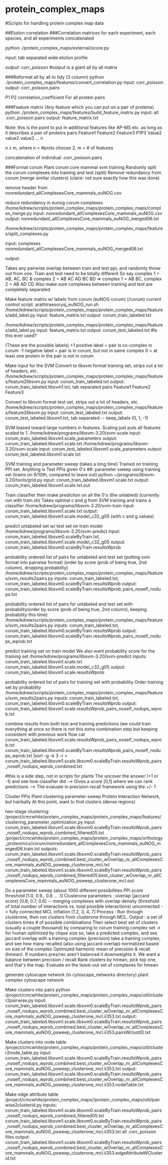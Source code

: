 protein_complex_maps
====================

#Scripts for handling protein complex map data

##Elution correlation
###Correlation matrices
for each experiment, each species, and all experiments concatenated

python ./protein_complex_maps/external/score.py

*input*:
      tab separated wide elution profile

*output*:
      corr_poisson
     #output is a giant all by all matrix

###Reformat all by all to tidy (3 column)
python ./protein_complex_maps/features/convert_correlation.py
input:
      corr_poisson
output:
      corr_poisson.pairs

P1 P2 correlation_coefficient
For all protein pairs

###Feature matrix
(Any feature which you can put on a pair of proteins)
python ./protein_complex_maps/features/build_feature_matrix.py
input:
       all .corr_poisson.pairs
output:
      feature_matrix.txt

Note: this is the point to put in additional features like AP-MS etc. as long as it describes a pair of proteins
pairs Feature1 Feature2 Feature3
P1P3 Value2 value2 value3
...
n

n x m, where n = #prots choose 2, m = # of features

concatenation of individual .corr_poisson.pairs

###Format corum
Plant corum core mammal svm training
Randomly split the corum complexes into training and test (split)
Remove redundancy from corum (merge similar clusters)
(claire: not sure exactly how this was done)

 remove header from nonredundant_allComplexesCore_mammals_euNOG.csv

reduce redundancy in eunog corum complexes
/home/kdrew/scripts/protein_complex_maps/protein_complex_maps/complex_merge.py
input:
      nonredundant_allComplexesCore_mammals_euNOG.csv
output:
     nonredundant_allComplexesCore_mammals_euNOG_merged06.txt

/home/kdrew/scripts/protein_complex_maps/protein_complex_maps/features/split_complexes.py

input: complexes nonredundant_allComplexesCore_mammals_euNOG_merged06.txt

output:

   Takes any pairwise overlap between train and test ppi, and randomly throw out from one. Train and test need to be totally different
   So say complex 1 = AB, AC, BC & complex 2 = AB AC AD BC BD => complex 1 = AB BC, complex 2 = AB AD CD
   Also make sure complexes between training and test are completely separated

Make feature matrix w/ labels from corum (euNOG corum) (/corum) current control script: arathtraesorysj_euNOG_run.sh
/home/kdrew/scripts/protein_complex_maps/protein_complex_maps/features/add_label.py
input:
     feature_matrix.txt
output:
      corum_train_labeled.txt

/home/kdrew/scripts/protein_complex_maps/protein_complex_maps/features/add_label.py
input:
      feature_matrix.txt
output:
      corum_test_labeled.txt  #Is this ever used?

(These are the possible labels)
+1 positive label = pair is co-complex in corum
-1 negative label = pair is in corum, but not in same complex
0 = at least one protein in the pair is not in corum

Make input for the SVM
Convert to libsvm format training set, strips out a lot of headers, etc.
/home/kdrew/scripts/protein_complex_maps/protein_complex_maps/features/feature2libsvm.py
input:
      corum_train_labeled.txt
output:
      corum_train_labeled.libsvm1.txt, tab separated
pairs Feature1 Feature2 Feature3

Convert to libsvm format test set, strips out a lot of headers, etc.
 /home/kdrew/scripts/protein_complex_maps/protein_complex_maps/features/feature2libsvm.py
input:
      corum_test_labeled.txt
output:
      corum_test_labeled.libsvm1.txt, tab separated
-- keep_labels (0, 1, -1)

SVM biased toward large numbers in features. Scaling just puts all features scaled to 1.
/home/kdrew/programs/libsvm-3.20/svm-scale
input:
      corum_train_labeled.libsvm1.scale_parameters
output:
      corum_train_labeled.libsvm1.scale.txt
/home/kdrew/programs/libsvm-3.20/svm-scale
input:
      corum_test_labeled.libsvm1.scale_parameters
output:
      corum_test_labeled.libsvm1.scale.txt

SVM training and parameter sweep
(takes a long time)
Trained on training PPI set. Anything is Test PPis given 0's
##: parameter sweep using training set (trains on 9/10th, compared to leave out)
python ~/programs/libsvm-3.20/tools/grid.py
input:
      corum_train_labeled.libsvm1.scale.txt
output:
      corum_train_labeled.libsvm1.scale.txt.out

Train classifier
then make prediction on all the 0's (the unlabled) (currently run with train.sh)
Takes optimal c and g from SVM training and trains a classifier
/home/kdrew/programs/libsvm-3.20/svm-train
input:
      corum_train_labeled.libsvm1.scale.txt
output:
      corum_train_labeled.libsvm1.scale.model_c32_g05 (with c and g values)

predict unlabeled set w/ test set on train model
/home/kdrew/programs/libsvm-3.20/svm-predict
input:
      corum_train_labeled.libsvm0.scaleByTrain.txt, corum_train_labeled.libsvm1.scale.model_c32_g05
output:
      corum_train_labeled.libsvm0.scaleByTrain.resultsWprob

probability ordered list of pairs for unlabeled and test set (putting svm format into pairwise format) (order by score (prob of being true, 2nd column), dropping probability)
/home/kdrew/scripts/protein_complex_maps/protein_complex_maps/features/svm_results2pairs.py
inputs:
      corum_train_labeled.txt, corum_train_labeled.libsvm0.scaleByTrain.resultsWprob
output:
      corum_train_labeled.libsvm0.scaleByTrain.resultsWprob_pairs_noself_nodups.txt

probability ordered list of pairs for unlabeled and test set with probability(order by score (prob of being true, 2nd column), keeping probability this time)
/home/kdrew/scripts/protein_complex_maps/protein_complex_maps/features/svm_results2pairs.py
inputs:
      corum_train_labeled.txt, corum_train_labeled.libsvm0.scaleByTrain.resultsWprob
output:
      corum_train_labeled.libsvm0.scaleByTrain.resultsWprob_pairs_noself_nodups_wprob.txt

predict training set on train model
We also want probability score for the training set
/home/kdrew/programs/libsvm-3.20/svm-predict
inputs:
      corum_train_labeled.libsvm1.scale.txt
      corum_train_labeled.libsvm1.scale.model_c32_g05
output:
      corum_train_labeled.libsvm1.scale.resultsWprob

probability ordered list of pairs for training set with probability
Order training set by probability
/home/kdrew/scripts/protein_complex_maps/protein_complex_maps/features/svm_results2pairs.py
inputs:
      corum_train_labeled.txt, corum_train_labeled.libsvm0.scaleByTrain.resultsWprob
output:
      corum_train_labeled.libsvm1.scale.resultsWprob_pairs_noself_nodups_wprob.txt

combine results from both test and training predictions (we could train everything at once so there is not this extra combination step but keeping consistent with previous work flow
cat corum_train_labeled.libsvm1.scale.resultsWprob_pairs_noself_nodups_wprob.txt corum_train_labeled.libsvm0.scaleByTrain.resultsWprob_pairs_noself_nodups_wprob.txt |sort -g -k 3 -r > corum_train_labeled.libsvm1.scale.libsvm0.scaleByTrain.resultsWprob_pairs_noself_nodups_wprob_combined.txt

#this is a side step, not in scripts for plants
The uncover the answer (+1 or -1) and see how classifier did
--> Gives a score [0,1] where we can rank predictions
--> The evaluate in precision recall framework using the +/- 1

Cluster PPis
Plant clustering parameter sweep
Protein Interaction Network, but hairbally
At this point, want to find clusters (dense regions)

two-stage clustering:
/project/cmcwhite/protein_complex_maps/protein_complex_maps/features/clustering_parameter_optimization.py
input:
      corum_train_labeled.libsvm1.scale.libsvm0.scaleByTrain.resultsWprob_pairs_noself_nodups_wprob_combined_filtered05.txt
     /project/cmcwhite/protein_complex_maps/protein_complex_maps/orthology_proteomics/corum/nonredundant_allComplexesCore_mammals_euNOG_merged06.train.txt
outputs:
      corum_train_labeled.libsvm1.scale.libsvm0.scaleByTrain.resultsWprob_pairs_noself_nodups_wprob_combined.best_cluster_wOverlap_nr_allComplexesCore_mammals_euNOG_psweep_clusterone_mcl.txt
      corum_train_labeled.libsvm1.scale.libsvm0.scaleByTrain.resultsWprob_pairs_noself_nodups_wprob_combined_filtered05.best_cluster_wOverlap_nr_allComplexesCore_mammals_euNOG_psweep_clusterone_mcl.out

   Do a parameter sweep (about 1000 different possibilities
   PPi score threshold [1.0, 0.9., 0.8 ... .1]
   Clusterone parameters : overlap (jaccard score) [0.8, 0.7, 0.6]  -- merging complexes with overlap
                                       density (threshold of total number of interactions vs. total possible interactions) unconnected -> fully connected
   MCL inflation [1.2, 3, 4, 7]
   Process : Run through clusterone, then run clusters from clusterone through MCL.
   Output : a set of clusters times # of possible combinations
   Then select best set of clusters (usually a couple thousand)
        by comparing to corum training complex set
                -> for human optimized by clique size
        so, take a predicted complex, and see jaccard overlap with a training complex (precision)
             take a training complex, and see how many recalled (also using jaccard overlap)
             normalized based on size of the complex
        Optimized harmonic mean of precision & recall (hmean). If numbers pres/rec aren't balanced it downweights it.
            We want a balance between precision / recall
        Rank clusters by hmean, pick top one, and that's the map.
                Evaluate on the leave-out set of complexes for hmean

generate cytoscape network
(in cytoscape_networks directory)
plant complex cytoscape network

Make clusters into pairs
python /project/cmcwhite/protein_complex_maps/protein_complex_maps/util/cluster2pairwise.py
input:
      corum_train_labeled.libsvm1.scale.libsvm0.scaleByTrain.resultsWprob_pairs_noself_nodups_wprob_combined.best_cluster_wOverlap_nr_allComplexesCore_mammals_euNOG_psweep_clusterone_mcl.ii353.txt
output:
      corum_train_labeled.libsvm1.scale.libsvm0.scaleByTrain.resultsWprob_pairs_noself_nodups_wprob_combined.best_cluster_wOverlap_nr_allComplexesCore_mammals_euNOG_psweep_clusterone_mcl.ii353.pairsWclustID.txt

Make clusters into node table
/project/cmcwhite/protein_complex_maps/protein_complex_maps/util/cluster2node_table.py
input:
       corum_train_labeled.libsvm1.scale.libsvm0.scaleByTrain.resultsWprob_pairs_noself_nodups_wprob_combined.best_cluster_wOverlap_nr_allComplexesCore_mammals_euNOG_psweep_clusterone_mcl.ii353.txt
output:
      corum_train_labeled.libsvm1.scale.libsvm0.scaleByTrain.resultsWprob_pairs_noself_nodups_wprob_combined.best_cluster_wOverlap_nr_allComplexesCore_mammals_euNOG_psweep_clusterone_mcl.ii353.nodeTable.txt

Make edge attribute table
/project/cmcwhite/protein_complex_maps//protein_complex_maps/util/pairwise2clusterid.py
inputs:
       corum_train_labeled.libsvm1.scale.libsvm0.scaleByTrain.resultsWprob_pairs_noself_nodups_wprob_combined_filtered05.txt       corum_train_labeled.libsvm1.scale.libsvm0.scaleByTrain.resultsWprob_pairs_noself_nodups_wprob_combined.best_cluster_wOverlap_nr_allComplexesCore_mammals_euNOG_psweep_clusterone_mcl.ii353.txt
       all .corr_poisson files
output:
      corum_train_labeled.libsvm1.scale.libsvm0.scaleByTrain.resultsWprob_pairs_noself_nodups_wprob_combined.best_cluster_wOverlap_nr_allComplexesCore_mammals_euNOG_psweep_clusterone_mcl.ii353.edgeAttributeWClusterid.txt




